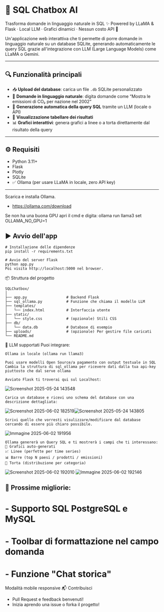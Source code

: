 # 🧠 SQL Chatbox AI
Trasforma domande in linguaggio naturale in SQL ✨
Powered by LLaMA & Flask · Local LLM · Grafici dinamici · Nessun costo API 🚀

Un'applicazione web interattiva che ti permette di porre domande in linguaggio naturale su un database SQLite, generando automaticamente le query SQL grazie all'integrazione con LLM (Large Language Models) come LLaMA o Gemini.

---

## 🔍 Funzionalità principali

- 📥 **Upload del database**: carica un file `.db` SQLite personalizzato
- 💬 **Domande in linguaggio naturale**: digita domande come “Mostra le emissioni di CO₂ per nazione nel 2002”
- 🧠 **Generazione automatica della query SQL** tramite un LLM (locale o API)
- 🧾 **Visualizzazione tabellare dei risultati**
- 📊 **Grafici interattivi**: genera grafici a linee o a torta direttamente dal risultato della query

---

## ⚙️ Requisiti
- Python 3.11+
- Flask
- Plotly
- SQLite
- ✅ Ollama (per usare LLaMA in locale, zero API key)



---
Scarica e installa Ollama.
- https://ollama.com/download

Se non ha una buona GPU apri il cmd e digita:
ollama run llama3
set OLLAMA_NO_GPU=1

## ▶️ Avvio dell'app

```
# Installazione delle dipendenze
pip install -r requirements.txt

# Avvio del server Flask
python app.py
Poi visita http://localhost:5000 nel browser.
```
📦 Struttura del progetto
```
SQLChatbox/
│
├── app.py                  # Backend Flask
├── sql_ollama.py           # Funzione che chiama il modello LLM
├── templates/
│   └── index.html          # Interfaccia utente
├── static/
│   └── style.css           # (opzionale) Stili CSS
├── db/
│   └── data.db             # Database di esempio
├── uploads/                # (opzionale) Per gestire file caricati
└── README.md
```

🤖 LLM supportati
Puoi integrare:
```
Ollama in locale (ollama run llama3)

Puoi usare modelli Open Source/a pagamento con output testuale in SQL
Cambia la struttura di sql_ollama per ricevere dati dalla tua api-key piuttosto che dal serve ollama
```

```
Avviato Flask ti troverai qui sul Localhost:
```
![Screenshot 2025-05-24 143548](https://github.com/user-attachments/assets/9ba69e62-716f-42d4-bc21-4a2fd6efa419)
```
Carica un database e ricevi uno schema del database con una descrizione dettagliata:
```
![Screenshot 2025-06-02 182519](https://github.com/user-attachments/assets/ee83579a-568d-4560-8ebf-75070d3c9c43)![Screenshot 2025-05-24 143805](https://github.com/user-attachments/assets/24d6955c-2428-4943-953c-0b253c3076e4)
```
Scrivi quello che vorresti visulizzare/modificare dal database cercando di essere più chiaro possibile.
```
![Immagine 2025-06-02 191956](https://github.com/user-attachments/assets/ed9eaebd-b6fc-437d-bfb2-5b48bfe1e25a)
```
Ollama genererà un Query SQL e ti mostrerà i campi che ti interessano:
🧩 Grafici auto-generati
📈 Linee (perfette per time series)
📊 Barre (top N paesi / prodotti / emissioni)
🥧 Torta (distribuzione per categoria)
```
![Screenshot 2025-06-02 192010](https://github.com/user-attachments/assets/f7e0e766-a784-483f-9439-a49cd7a7fa0e)
![Immagine 2025-06-02 192146](https://github.com/user-attachments/assets/4f18f270-0111-4cf9-8544-e7437049f05a)


## 🧲 Prossime migliorie:
# - Supporto SQL PostgreSQL e MySQL
# - Toolbar di formattazione nel campo domanda
# - Funzione "Chat storica"

 Modalità mobile responsive
 📬 Contribuisci
- Pull Request e feedback benvenuti!
- Inizia aprendo una issue o forka il progetto!



